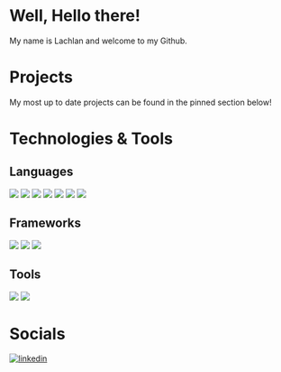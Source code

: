 # Well, Hello there!
My name is Lachlan and welcome to my Github.

# Projects
My most up to date projects can be found in the pinned section below!

# Technologies & Tools

## Languages

![](https://img.shields.io/badge/Language-Javascript-736e8a?logo=javascript&style=flat-square&labelColor=e6a639)  ![](https://img.shields.io/badge/Language-NodeJS-blue?logo=node.js&style=flat-square)  ![](https://img.shields.io/badge/Language-Python-blue?logo=python&style=flat-square)  ![](https://img.shields.io/badge/Language-PHP-blue?logo=php&style=flat-square)  ![](https://img.shields.io/badge/Markup-HTML-blue?logo=html5&style=flat-square)  ![](https://img.shields.io/badge/Styles-CSS-blue?logo=css3&style=flat-square)  ![](https://img.shields.io/badge/Query_Language-MySQL-blue?logo=mysql&style=flat-square)

## Frameworks
![](https://img.shields.io/badge/Framework-ReactJS-blue?logo=react&style=for-the-badge)  ![](https://img.shields.io/badge/Framework-Express-blue?logo=express&style=for-the-badge)  ![](https://img.shields.io/badge/Framework-NextJS-blue?logo=next.js&style=for-the-badge)
## Tools
![](https://img.shields.io/badge/Tools-Visual_Studio_Code-blue?logo=visualstudiocode&style=for-the-badge)  ![](https://img.shields.io/badge/Tools-GitHub-blue?logo=github&style=for-the-badge)

# Socials

[![linkedin](https://cloud.githubusercontent.com/assets/17016297/18839848/0fc7e74e-83d2-11e6-8c6a-277fc9d6e067.png)][3]

[3]: https://www.linkedin.com/in/lachlan-reville-75a2a5145/
